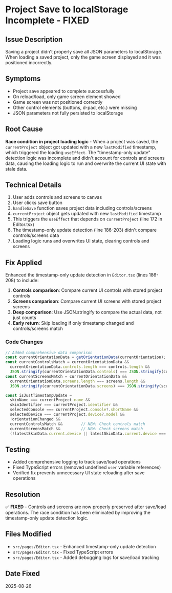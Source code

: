# Project Save to localStorage Incomplete - FIXED

## Issue Description
Saving a project didn't properly save all JSON parameters to localStorage. When loading a saved project, only the game screen displayed and it was positioned incorrectly.

## Symptoms
- Project save appeared to complete successfully
- On reload/load, only game screen element showed
- Game screen was not positioned correctly
- Other control elements (buttons, d-pad, etc.) were missing
- JSON parameters not fully persisted to localStorage

## Root Cause
**Race condition in project loading logic** - When a project was saved, the `currentProject` object got updated with a new `lastModified` timestamp, which triggered the loading `useEffect`. The "timestamp-only update" detection logic was incomplete and didn't account for controls and screens data, causing the loading logic to run and overwrite the current UI state with stale data.

## Technical Details
1. User adds controls and screens to canvas
2. User clicks save button  
3. `handleSave` function saves project data including controls/screens
4. `currentProject` object gets updated with new `lastModified` timestamp
5. This triggers the `useEffect` that depends on `currentProject` (line 172 in Editor.tsx)
6. The timestamp-only update detection (line 186-203) didn't compare controls/screens data
7. Loading logic runs and overwrites UI state, clearing controls and screens

## Fix Applied
Enhanced the timestamp-only update detection in `Editor.tsx` (lines 186-208) to include:

1. **Controls comparison**: Compare current UI controls with stored project controls
2. **Screens comparison**: Compare current UI screens with stored project screens  
3. **Deep comparison**: Use JSON.stringify to compare the actual data, not just counts
4. **Early return**: Skip loading if only timestamp changed and controls/screens match

### Code Changes
```typescript
// Added comprehensive data comparison
const currentOrientationData = getOrientationData(currentOrientation);
const currentControlsMatch = currentOrientationData && 
  currentOrientationData.controls.length === controls.length &&
  JSON.stringify(currentOrientationData.controls) === JSON.stringify(controls);
const currentScreensMatch = currentOrientationData && 
  currentOrientationData.screens.length === screens.length &&
  JSON.stringify(currentOrientationData.screens) === JSON.stringify(screens);

const isJustTimestampUpdate = 
  skinName === currentProject.name && 
  skinIdentifier === currentProject.identifier &&
  selectedConsole === currentProject.console?.shortName &&
  selectedDevice === currentProject.device?.model &&
  !orientationChanged &&
  currentControlsMatch &&        // NEW: Check controls match
  currentScreensMatch &&         // NEW: Check screens match
  (!latestSkinData.current.device || latestSkinData.current.device === currentProject.device?.model);
```

## Testing
- Added comprehensive logging to track save/load operations
- Fixed TypeScript errors (removed undefined `user` variable references)
- Verified fix prevents unnecessary UI state reloading after save operations

## Resolution
✅ **FIXED** - Controls and screens are now properly preserved after save/load operations. The race condition has been eliminated by improving the timestamp-only update detection logic.

## Files Modified
- `src/pages/Editor.tsx` - Enhanced timestamp-only update detection
- `src/pages/Editor.tsx` - Fixed TypeScript errors
- `src/pages/Editor.tsx` - Added debugging logs for save/load tracking

## Date Fixed
2025-08-26